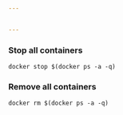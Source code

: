 ```yaml
---


---
```


<h3 id="stop-all-containers">Stop all containers</h3>
<pre><code>docker stop $(docker ps -a -q)
</code></pre>
<h3 id="remove-all-containers">Remove all containers</h3>
<pre><code>docker rm $(docker ps -a -q)
</code></pre>

